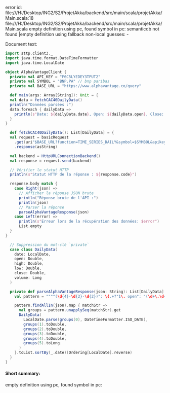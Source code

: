 error id: file:///H:/Desktop/ING2/S2/ProjetAkka/backend/src/main/scala/projetAkka/Main.scala:18
file:///H:/Desktop/ING2/S2/ProjetAkka/backend/src/main/scala/projetAkka/Main.scala
empty definition using pc, found symbol in pc: 
semanticdb not found
|empty definition using fallback
non-local guesses:
	 -

Document text:

```scala
import sttp.client3._
import java.time.format.DateTimeFormatter
import java.time.LocalDate

object AlphaVantageClient {
  private val API_KEY = "F6C5LYEDEY3TPUT2"
  private val SYMBOL = "BNP.PA" // bnp paribas 
  private val BASE_URL = "https://www.alphavantage.co/query"

  def main(args: Array[String]): Unit = {
  val data = fetchCAC40DailyData()
  println("Données parsées :")
  data.foreach { dailyData =>
    println(s"Date: ${dailyData.date}, Open: ${dailyData.open}, Close: ${dailyData.close}, Volume: ${dailyData.volume}")
  }
}

  def fetchCAC40DailyData(): List[DailyData] = {
  val request = basicRequest
    .get(uri"$BASE_URL?function=TIME_SERIES_DAILY&symbol=$SYMBOL&apikey=$API_KEY")
    .response(asString)

  val backend = HttpURLConnectionBackend()
  val response = request.send(backend)

  // Vérifier le statut HTTP
  println(s"Statut HTTP de la réponse : ${response.code}")

  response.body match {
    case Right(json) =>
      // Afficher la réponse JSON brute
      println("Réponse brute de l'API :")
      println(json)
      // Parser la réponse
      parseAlphaVantageResponse(json)
    case Left(error) =>
      println(s"Erreur lors de la récupération des données: $error")
      List.empty
  }
}

  // Suppression du mot-clé `private`
  case class DailyData(
    date: LocalDate,
    open: Double,
    high: Double,
    low: Double,
    close: Double,
    volume: Long
  )

  private def parseAlphaVantageResponse(json: String): List[DailyData] = {
    val pattern = """"(\d{4}-\d{2}-\d{2})": \{.+?"1\. open": "(\d+\.\d+)",.+?"2\. high": "(\d+\.\d+)",.+?"3\. low": "(\d+\.\d+)",.+?"4\. close": "(\d+\.\d+)",.+?"5\. volume": "(\d+)".+?\}""".r

    pattern.findAllIn(json).map { matchStr =>
      val groups = pattern.unapplySeq(matchStr).get
      DailyData(
        LocalDate.parse(groups(0), DateTimeFormatter.ISO_DATE),
        groups(1).toDouble,
        groups(2).toDouble,
        groups(3).toDouble,
        groups(4).toDouble,
        groups(5).toLong
      )
    }.toList.sortBy(_.date)(Ordering[LocalDate].reverse)
  }
}
```

#### Short summary: 

empty definition using pc, found symbol in pc: 